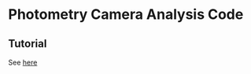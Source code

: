 # Photometry Camera Analysis Code

## Tutorial
See [here](https://github.com/tony32lin/PyPhotometryCam/blob/master/Tutorial.ipynb) 

